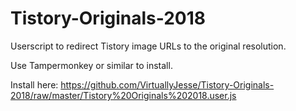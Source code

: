 # Tistory-Originals-2018
Userscript to redirect Tistory image URLs to the original resolution.

Use Tampermonkey or similar to install. 

Install here: https://github.com/VirtuallyJesse/Tistory-Originals-2018/raw/master/Tistory%20Originals%202018.user.js
